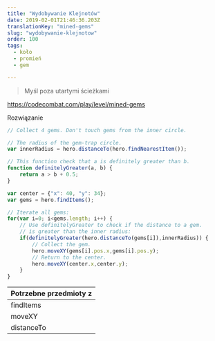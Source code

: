 ```yaml
---
title: "Wydobywanie Klejnotów"
date: 2019-02-01T21:46:36.203Z
translationKey: "mined-gems"
slug: "wydobywanie-klejnotow"
order: 100
tags:
  - koło 
  - promień
  - gem

---
```


> Myśl poza utartymi ścieżkami

https://codecombat.com/play/level/mined-gems

Rozwiązanie

```javascript
// Collect 4 gems. Don't touch gems from the inner circle.

// The radius of the gem-trap circle.
var innerRadius = hero.distanceTo(hero.findNearestItem());

// This function check that a is definitely greater than b.
function definitelyGreater(a, b) {
    return a > b + 0.5;
}

var center = {"x": 40, "y": 34};
var gems = hero.findItems();

// Iterate all gems:
for(var i=0; i<gems.length; i++) {
    // Use definitelyGreater to check if the distance to a gem.
    // is greater than the inner radius:
    if(definitelyGreater(hero.distanceTo(gems[i]),innerRadius)) {
        // Collect the gem.
        hero.moveXY(gems[i].pos.x,gems[i].pos.y);
        // Return to the center.
        hero.moveXY(center.x,center.y);
    }
}

```

Potrzebne przedmioty z |
--- |
findItems |
moveXY |
distanceTo |


